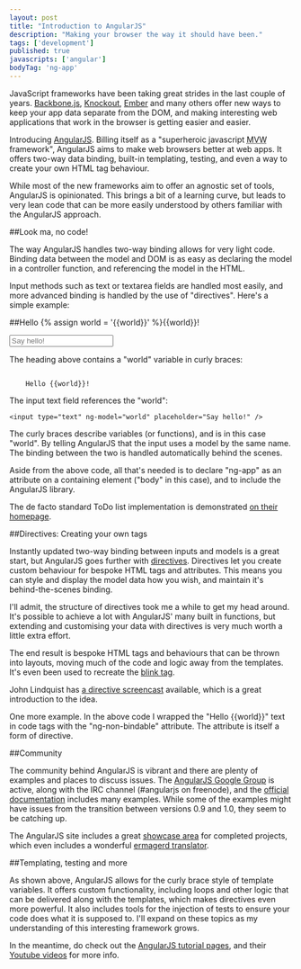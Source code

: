 ```yaml
---
layout: post
title: "Introduction to AngularJS"
description: "Making your browser the way it should have been."
tags: ['development']
published: true
javascripts: ['angular']
bodyTag: 'ng-app'
---
```

JavaScript frameworks have been taking great strides in the last couple of years. [Backbone.js][1], [Knockout][2], [Ember][3] and many others offer new ways to keep your app data separate from the DOM, and making interesting web applications that work in the browser is getting easier and easier.

Introducing [AngularJS][4]. Billing itself as a "superheroic javascript <acronym title="Model View Whatever">MVW</acronym> framework", AngularJS aims to make web browsers better at web apps. It offers two-way data binding, built-in templating, testing, and even a way to create your own HTML tag behaviour.

While most of the new frameworks aim to offer an agnostic set of tools, AngularJS is opinionated. This brings a bit of a learning curve, but leads to very lean code that can be more easily understood by others familiar with the AngularJS approach.

##Look ma, no code!

The way AngularJS handles two-way binding allows for very light code. Binding data between the model and DOM is as easy as declaring the model in a controller function, and referencing the model in the HTML. 

Input methods such as text or textarea fields are handled most easily, and more advanced binding is handled by the use of "directives". Here's a simple example:

##Hello {% assign world = '{{world}}' %}{{world}}!

<input type="text" ng-model="world" placeholder="Say hello!" />

The heading above contains a "world" variable in curly braces:

<code class="ng-non-bindable">
	Hello {{world}}!
</code>

The input text field references the "world":

	<input type="text" ng-model="world" placeholder="Say hello!" />

The curly braces describe variables (or functions), and is in this case "world". By telling AngularJS that the input uses a model by the same name. The binding between the two is handled automatically behind the scenes.

Aside from the above code, all that's needed is to declare "ng-app" as an attribute on a containing element ("body" in this case), and to include the AngularJS library.

The de facto standard ToDo list implementation is demonstrated [on their homepage][4].

##Directives: Creating your own tags

Instantly updated two-way binding between inputs and models is a great start, but AngularJS goes further with [directives][8]. Directives let you create custom behaviour for bespoke HTML tags and attributes. This means you can style and display the model data how you wish, and maintain it's behind-the-scenes binding.

I'll admit, the structure of directives took me a while to get my head around. It's possible to achieve a lot with AngularJS' many built in functions, but extending and customising your data with directives is very much worth a little extra effort.

The end result is bespoke HTML tags and behaviours that can be thrown into layouts, moving much of the code and logic away from the templates. It's even been used to recreate the [blink tag][6].

John Lindquist has [a directive screencast][7] available, which is a great introduction to the idea.

One more example. In the above code I wrapped the <span class="ng-non-bindable">"Hello {{world}}"</span> text in code tags with the "ng-non-bindable" attribute. The attribute is itself a form of directive.

##Community

The community behind AngularJS is vibrant and there are plenty of examples and places to discuss issues. The [AngularJS Google Group][11] is active, along with the IRC channel (#angularjs on freenode), and the [official documentation][12] includes many examples. While some of the examples might have issues from the transition between versions 0.9 and 1.0, they seem to be catching up.

The AngularJS site includes a great [showcase area][13] for completed projects, which even includes a wonderful [ermagerd translator][14].

##Templating, testing and more

As shown above, AngularJS allows for the curly brace style of template variables. It offers custom functionality, including loops and other logic that can be delivered along with the templates, which makes directives even more powerful. It also includes tools for the injection of tests to ensure your code does what it is supposed to. I'll expand on these topics as my understanding of this interesting framework grows.

In the meantime, do check out the [AngularJS tutorial pages][9], and their [Youtube videos][10] for more info.

[1]: http://backbonejs.org/
[2]: http://knockoutjs.com/
[3]: http://emberjs.com/
[4]: http://angularjs.org/
[5]: http://net.tutsplus.com/tutorials/javascript-ajax/5-awesome-angularjs-features/
[6]: http://blog.petermolgaard.com/2012/05/31/how-to-implement-a-blink-tag-in-angularjs/
[7]: http://johnlindquist.com/2012/04/16/angularjs_directive_tutorial.html
[8]: http://docs.angularjs.org/guide/directive
[9]: http://docs.angularjs.org/tutorial
[10]: http://www.youtube.com/watch?v=WuiHuZq_cg4
[11]: https://groups.google.com/forum/?fromgroups#!forum/angular
[12]: http://docs.angularjs.org/
[13]: http://builtwith.angularjs.org/
[14]: http://ermahgerd.jmillerdesign.com/#!/translate
 
